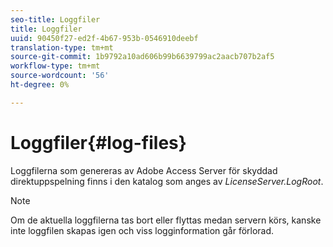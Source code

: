 ```yaml
---
seo-title: Loggfiler
title: Loggfiler
uuid: 90450f27-ed2f-4b67-953b-0546910deebf
translation-type: tm+mt
source-git-commit: 1b9792a10ad606b99b6639799ac2aacb707b2af5
workflow-type: tm+mt
source-wordcount: '56'
ht-degree: 0%

---
```



# Loggfiler{#log-files}

Loggfilerna som genereras av Adobe Access Server för skyddad direktuppspelning finns i den katalog som anges av *LicenseServer.LogRoot*.

>[!NOTE]
>
>Om de aktuella loggfilerna tas bort eller flyttas medan servern körs, kanske inte loggfilen skapas igen och viss logginformation går förlorad.

